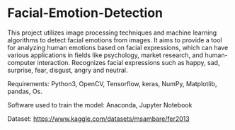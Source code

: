 # Facial-Emotion-Detection
This project utilizes image processing techniques and machine learning algorithms to detect facial emotions from images. It aims to provide a tool for analyzing human emotions based on facial expressions, which can have various applications in fields like psychology, market research, and human-computer interaction.
Recognizes facial expressions such as happy, sad, surprise, fear, disgust, angry and neutral.

Requirements: Python3, OpenCV, Tensorflow, keras, NumPy, Matplotlib, pandas, Os.

Software used to train the model: Anaconda, Jupyter Notebook

Dataset: https://www.kaggle.com/datasets/msambare/fer2013

